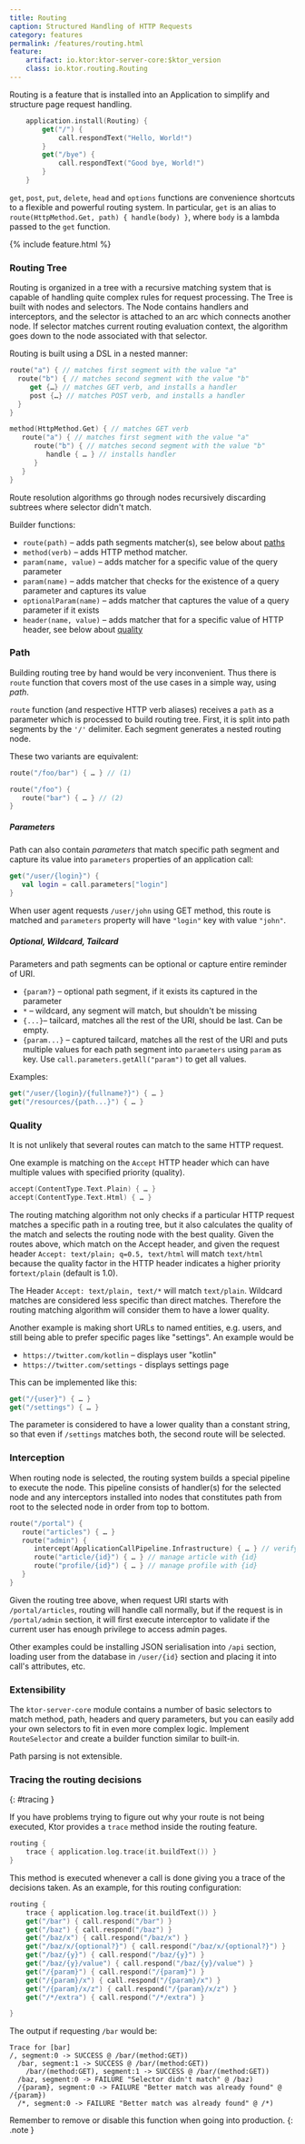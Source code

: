 ```yaml
---
title: Routing
caption: Structured Handling of HTTP Requests
category: features
permalink: /features/routing.html
feature:
    artifact: io.ktor:ktor-server-core:$ktor_version
    class: io.ktor.routing.Routing
---
```


Routing is a feature that is installed into an Application to simplify and structure page request handling.

```kotlin
    application.install(Routing) {
        get("/") {
            call.respondText("Hello, World!")
        }
        get("/bye") {
            call.respondText("Good bye, World!")
        }
    }
```

`get`, `post`, `put`, `delete`, `head` and `options` functions are convenience shortcuts to a flexible and 
powerful routing system. 
In particular, `get` is an alias to `route(HttpMethod.Get, path) { handle(body) }`, where `body` is a lambda passed to the
`get` function. 

{% include feature.html %}

### Routing Tree

Routing is organized in a tree with a recursive matching system that is capable of handling quite complex rules
for request processing. The Tree is built with nodes and selectors. The Node contains handlers and interceptors, 
and the selector is attached to an arc which connects another node. If selector matches current routing evaluation context, 
the algorithm goes down to the node associated with that selector.
 
Routing is built using a DSL in a nested manner:
  
```kotlin
route("a") { // matches first segment with the value "a"
  route("b") { // matches second segment with the value "b"
     get {…} // matches GET verb, and installs a handler 
     post {…} // matches POST verb, and installs a handler
  }
}
```
  
```kotlin
method(HttpMethod.Get) { // matches GET verb
   route("a") { // matches first segment with the value "a"
      route("b") { // matches second segment with the value "b"
         handle { … } // installs handler
      }
   }
}
```  

Route resolution algorithms go through nodes recursively discarding subtrees where selector didn't match.

Builder functions:

* `route(path)` – adds path segments matcher(s), see below about [paths](#path)
* `method(verb)` – adds HTTP method matcher.
* `param(name, value)` – adds matcher for a specific value of the query parameter
* `param(name)` – adds matcher that checks for the existence of a query parameter and captures its value
* `optionalParam(name)` – adds matcher that captures the value of a query parameter if it exists
* `header(name, value)` – adds matcher that for a specific value of HTTP header, see below about [quality](#quality)

### Path

Building routing tree by hand would be very inconvenient. Thus there is `route` function that covers most of the use cases in a 
 simple way, using _path_.

`route` function (and respective HTTP verb aliases) receives a `path` as a parameter which is processed to build routing
tree. First, it is split into path segments by the `'/'` delimiter. Each segment generates a nested routing node.

These two variants are equivalent:

```kotlin
route("/foo/bar") { … } // (1)

route("/foo") {
   route("bar") { … } // (2)
}
```

##### Parameters
Path can also contain _parameters_ that match specific path segment and capture its value into `parameters` properties
of an application call:

```kotlin
get("/user/{login}") {
   val login = call.parameters["login"]
}
```

When user agent requests `/user/john` using GET method, this route is matched and `parameters` property
will have `"login"` key with value `"john"`.

##### Optional, Wildcard, Tailcard

Parameters and path segments can be optional or capture entire reminder of URI.

* `{param?}` – optional path segment, if it exists its captured in the parameter
* `*` – wildcard, any segment will match, but shouldn't be missing
* `{...}`– tailcard, matches all the rest of the URI, should be last. Can be empty.
* `{param...}` – captured tailcard, matches all the rest of the URI and puts multiple values for each path segment
   into `parameters` using `param` as key. Use `call.parameters.getAll("param")` to get all values.
 
Examples:

```kotlin
get("/user/{login}/{fullname?}") { … } 
get("/resources/{path...}") { … } 
```

### Quality

It is not unlikely that several routes can match to the same HTTP request.

One example is matching on the `Accept` HTTP header which can have multiple values with specified priority (quality).

```kotlin
accept(ContentType.Text.Plain) { … }
accept(ContentType.Text.Html) { … }
```

The routing matching algorithm not only checks if a particular HTTP request matches a specific path in a routing tree, but
it also calculates the quality of the match and selects the routing node with the best quality.  Given the routes above,
which match on the Accept header, and given the request header `Accept: text/plain; q=0.5, text/html` will match
`text/html` because the quality factor in the HTTP header indicates a higher priority for`text/plain` (default is 1.0).

The Header `Accept: text/plain, text/*` will match `text/plain`. Wildcard matches are considered less specific than direct matches. Therefore the routing matching algorithm will consider them to have a lower quality.

Another example is making short URLs to named entities, e.g. users, and still being able to prefer specific pages like 
"settings".  An example would be 

* `https://twitter.com/kotlin` – displays user "kotlin"
* `https://twitter.com/settings` - displays settings page

This can be implemented like this:

```kotlin
get("/{user}") { … }
get("/settings") { … }
```
The parameter is considered to have a lower quality than a constant string, so that even if `/settings` matches both,
the second route will be selected.  

### Interception

When routing node is selected, the routing system builds a special pipeline to execute the node.
This pipeline consists of handler(s) for the selected node and any interceptors installed into nodes that
constitutes path from root to the selected node in order from top to bottom.

```kotlin
route("/portal") {
   route("articles") { … }
   route("admin") {
      intercept(ApplicationCallPipeline.Infrastructure) { … } // verify admin privileges
      route("article/{id}") { … } // manage article with {id}
      route("profile/{id}") { … } // manage profile with {id}
   }
}
```

Given the routing tree above, when request URI starts with `/portal/articles`, routing will handle 
call normally, but if the request is in `/portal/admin` section, it will first execute interceptor to validate
if the current user has enough privilege to access admin pages. 

Other examples could be installing JSON serialisation into `/api` section, 
loading user from the database in `/user/{id}` section and placing it into call's attributes, etc. 

### Extensibility
  
The `ktor-server-core` module contains a number of basic selectors to match method, path, headers and query parameters, but
you can easily add your own selectors to fit in even more complex logic. Implement `RouteSelector` and create
a builder function similar to built-in. 

Path parsing is not extensible.

### Tracing the routing decisions
{: #tracing }

If you have problems trying to figure out why your route is not being executed,
Ktor provides a `trace` method inside the routing feature.

```kotlin
routing {
    trace { application.log.trace(it.buildText()) }
}
```

This method is executed whenever a call is done giving you a trace of the decisions
taken. As an example, for this routing configuration:

```kotlin
routing {
    trace { application.log.trace(it.buildText()) }
    get("/bar") { call.respond("/bar") }
    get("/baz") { call.respond("/baz") }
    get("/baz/x") { call.respond("/baz/x") }
    get("/baz/x/{optional?}") { call.respond("/baz/x/{optional?}") }
    get("/baz/{y}") { call.respond("/baz/{y}") }
    get("/baz/{y}/value") { call.respond("/baz/{y}/value") }
    get("/{param}") { call.respond("/{param}") }
    get("/{param}/x") { call.respond("/{param}/x") }
    get("/{param}/x/z") { call.respond("/{param}/x/z") }
    get("/*/extra") { call.respond("/*/extra") }

}
```

The output if requesting `/bar` would be:

```
Trace for [bar]
/, segment:0 -> SUCCESS @ /bar/(method:GET))
  /bar, segment:1 -> SUCCESS @ /bar/(method:GET))
    /bar/(method:GET), segment:1 -> SUCCESS @ /bar/(method:GET))
  /baz, segment:0 -> FAILURE "Selector didn't match" @ /baz)
  /{param}, segment:0 -> FAILURE "Better match was already found" @ /{param})
  /*, segment:0 -> FAILURE "Better match was already found" @ /*)
```

Remember to remove or disable this function when going into production.
{: .note }
